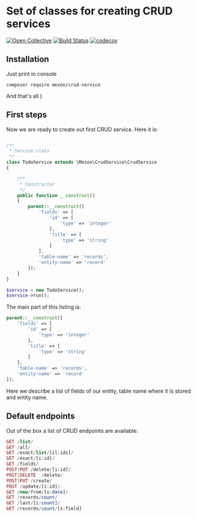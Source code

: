 # Set of classes for creating CRUD services
[![Open Collective](https://img.shields.io/badge/Open%20Collective-sponsor-7eadf1?logo=open%20collective&logoColor=7eadf1&labelColor=555555)](https://opencollective.com/mezon-router) [![Build Status](https://travis-ci.com/alexdodonov/mezon-crud-service.svg?branch=master)](https://travis-ci.com/alexdodonov/mezon-crud-service) [![codecov](https://codecov.io/gh/alexdodonov/mezon-crud-service/branch/master/graph/badge.svg)](https://codecov.io/gh/alexdodonov/mezon-crud-service)

## Installation

Just print in console

```
composer require mezon/crud-service
```

And that's all )

## First steps

Now we are ready to create out first CRUD service. Here it is:

```PHP

/**
 * Service class
 */
class TodoService extends \Mezon\CrudService\CrudService
{

    /**
     * Constructor
     */
    public function __construct()
    {
        parent::__construct([
            'fields' => [
                'id' => [
                    'type' => 'integer'
                ],
                'title' => [
                    'type' => 'string'
                ]
            ],
            'table-name' => 'records',
            'entity-name' => 'record'
        ]);
    }
}

$service = new TodoService();
$service->run();
```

The main part of this listing is:

```PHP
parent::__construct([
	'fields' => [
		'id' => [
			'type' => 'integer'
		],
		'title' => [
			'type' => 'string'
		]
	],
	'table-name' => 'records',
	'entity-name' => 'record'
]);
```

Here we describe a list of fields of our entity, table name where it is stored and entity name.

## Default endpoints

Out of the box a list of CRUD endpoints are available:

```PHP
GET /list/
GET /all/ 
GET /exact/list/[il:ids]/
GET /exact/[i:id]/
GET /fields/
POST|PUT /delete/[i:id]/
POST|DELETE  /delete/
POST|PUT /create/
POST /update/[i:id]/
GET /new/from/[s:date]/
GET /records/count/
GET /last/[i:count]/
GET /records/count/[s:field]
```

